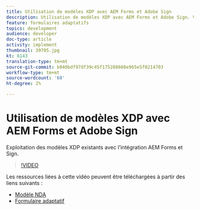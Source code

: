 ```yaml
---
title: Utilisation de modèles XDP avec AEM Forms et Adobe Sign
description: Utilisation de modèles XDP avec AEM Forms et Adobe Sign. Vidéo présentant en détail l’utilisation de modèles XDP existants avec l’intégration AEM Forms et Sign.
feature: formulaires adaptatifs
topics: development
audience: developer
doc-type: article
activity: implement
thumbnail: 39705.jpg
kt: 6143
translation-type: tm+mt
source-git-commit: b040bdf97df39c45f175288608e965e5f0214703
workflow-type: tm+mt
source-wordcount: '68'
ht-degree: 2%

---
```


# Utilisation de modèles XDP avec AEM Forms et Adobe Sign

Exploitation des modèles XDP existants avec l’intégration AEM Forms et Sign.

>[!VIDEO](https://video.tv.adobe.com/v/39705/?quality=9&learn=on)

Les ressources liées à cette vidéo peuvent être téléchargées à partir des liens suivants :

* [Modèle NDA](assets/nda-agreement-xdp-template.zip)
* [Formulaire adaptatif](assets/nda-agreement-af-with-xdp-template.zip)
